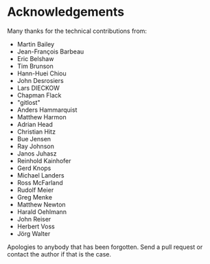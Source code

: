 Acknowledgements
================

Many thanks for the technical contributions from:

* Martin Bailey
* Jean-François Barbeau
* Eric Belshaw
* Tim Brunson
* Hann-Huei Chiou
* John Desrosiers
* Lars DIECKOW
* Chapman Flack
* "gitlost"
* Anders Hammarquist
* Matthew Harmon
* Adrian Head
* Christian Hitz
* Bue Jensen
* Ray Johnson
* Janos Juhasz
* Reinhold Kainhofer
* Gerd Knops
* Michael Landers
* Ross McFarland
* Rudolf Meier
* Greg Menke
* Matthew Newton
* Harald Oehlmann
* John Reiser
* Herbert Voss
* Jörg Walter

Apologies to anybody that has been forgotten. Send a pull request or contact
the author if that is the case.
